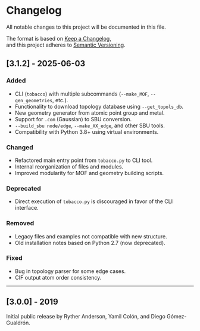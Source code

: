 # Changelog

All notable changes to this project will be documented in this file.

The format is based on [Keep a Changelog](https://keepachangelog.com/en/1.0.0/),  
and this project adheres to [Semantic Versioning](https://semver.org/spec/v2.0.0.html).

## [3.1.2] - 2025-06-03

### Added
- CLI (`tobacco`) with multiple subcommands (`--make_MOF`, `--gen_geometries`, etc.).
- Functionality to download topology database using `--get_topols_db`.
- New geometry generator from atomic point group and metal.
- Support for `.com` (Gaussian) to SBU conversion.
- `--build_sbu node/edge`, `--make_XX_edge`, and other SBU tools.
- Compatibility with Python 3.8+ using virtual environments.

### Changed
- Refactored main entry point from `tobacco.py` to CLI tool.
- Internal reorganization of files and modules.
- Improved modularity for MOF and geometry building scripts.

### Deprecated
- Direct execution of `tobacco.py` is discouraged in favor of the CLI interface.

### Removed
- Legacy files and examples not compatible with new structure.
- Old installation notes based on Python 2.7 (now deprecated).

### Fixed
- Bug in topology parser for some edge cases.
- CIF output atom order consistency.

---

## [3.0.0] - 2019

Initial public release by Ryther Anderson, Yamil Colón, and Diego Gómez-Gualdrón.